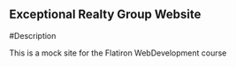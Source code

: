 Exceptional Realty Group Website
---

#Description

This is a mock site for the Flatiron WebDevelopment course
